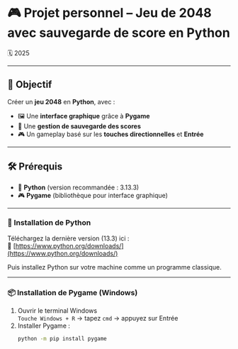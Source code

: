 # 🎮 Projet personnel – Jeu de 2048 avec sauvegarde de score en Python  
🗓️ 2025

---

## 🎯 Objectif

Créer un **jeu 2048** en **Python**, avec :

- 🖼️ Une **interface graphique** grâce à **Pygame**
- 💾 Une **gestion de sauvegarde des scores**
- 🎮 Un gameplay basé sur les **touches directionnelles** et **Entrée**

---

## 🛠️ Prérequis

- 🐍 **Python** (version recommandée : 3.13.3)
- 🎮 **Pygame** (bibliothèque pour interface graphique)

---

### 🐍 Installation de Python

Téléchargez la dernière version (13.3) ici :  
🔗 [https://www.python.org/downloads/](https://www.python.org/downloads/)

Puis installez Python sur votre machine comme un programme classique.

---

### 📦 Installation de Pygame (Windows)

1. Ouvrir le terminal Windows  
   `Touche Windows + R` → tapez `cmd` → appuyez sur Entrée
2. Installer Pygame :
   ```bash
   python -m pip install pygame
